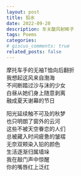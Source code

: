 ```yaml
---
layout: post
title: 铅水
date: 2022-09-20 
description: 东关酸风射眸子
tags: Poems
categories: 
# giscus_comments: true
related_posts: false
---
```

摩托车手的无袖T恤向后翻折<br>
我想起这风来自渤海<br>
不间断踏过沙与沫的少女<br>
白昼从她们身上随意剥离<br>
融成夏天谢幕的节日<br>

阳光延续触不可及的秋梦<br>
也只明朗了窗外的云河<br>
这些不被天空眷恋的人们<br>
总被藏入时间疲惫的皱褶<br>
无奈双颊染入铅的颜色<br>
生活逐渐归属墙垛<br>
我在敲门声中惊醒<br>
你的嘴唇红上泛红<br>